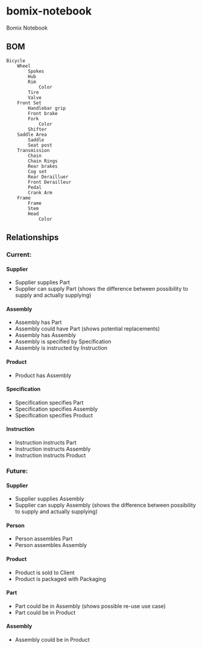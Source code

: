 # bomix-notebook
Bomix Notebook

## BOM

```
Bicycle
	Wheel
		Spokes
		Hub
		Rim
			Color
		Tire
		Valve
	Front Set
		Handlebar grip
		Front brake
		Fork
			Color
		Shifter
	Saddle Area
		Saddle
		Seat post
	Transmission
		Chain
		Chain Rings
		Rear brakes
		Cog set
		Rear Derailluer
		Front Derailleur
		Pedal
		Crank Arm
	Frame
		Frame
		Stem
		Head
			Color
```


## Relationships

### Current:

#### Supplier
 - Supplier supplies Part
 - Supplier can supply Part (shows the difference between possibility to supply and actually supplying)


#### Assembly
 - Assembly has Part
 - Assembly could have Part (shows potential replacements)
 - Assembly has Assembly
 - Assembly is specified by Specification
 - Assembly is instructed by Instruction


#### Product
 - Product has Assembly


#### Specification
 - Specification specifies Part
 - Specification specifies Assembly
 - Specification specifies Product


#### Instruction
 - Instruction instructs Part
 - Instruction instructs Assembly
 - Instruction instructs Product


### Future:

#### Supplier
 - Supplier supplies Assembly
 - Supplier can supply Assembly (shows the difference between possibility to supply and actually supplying)


#### Person
 - Person assembles Part
 - Person assembles Assembly


#### Product
 - Product is sold to Client
 - Product is packaged with Packaging


#### Part
 - Part could be in Assembly (shows possible re-use use case)
 - Part could be in Product


#### Assembly
 - Assembly could be in Product

